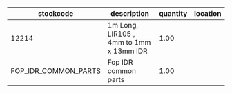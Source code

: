 |stockcode|description|quantity|location|
|---------|-----------|--------|--------|
|12214|1m Long, LIR105 , 4mm to 1mm x 13mm IDR|1.00||
|FOP_IDR_COMMON_PARTS|Fop IDR common parts|1.00||
